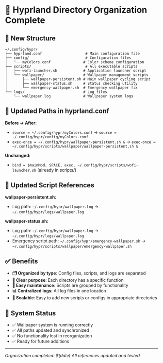 # 📁 Hyprland Directory Organization Complete

## 🎯 New Structure

```
~/.config/hypr/
├── hyprland.conf                    # Main configuration file
├── config/                          # Configuration files
│   └── myColors.conf               # Color scheme configuration
├── scripts/                         # All executable scripts
│   ├── wofi-launcher.sh            # Application launcher script
│   └── wallpaper/                  # Wallpaper management scripts
│       ├── wallpaper-persistent.sh # Main wallpaper cycling script
│       ├── wallpaper-status.sh     # Status checking utility
│       └── emergency-wallpaper.sh  # Emergency wallpaper fix
└── logs/                           # Log files
    └── wallpaper.log               # Wallpaper system logs
```

## 🔄 Updated Paths in hyprland.conf

**Before → After:**
- `source = ~/.config/hypr/myColors.conf` → `source = ~/.config/hypr/config/myColors.conf`
- `exec-once = ~/.config/hypr/wallpaper-persistent.sh &` → `exec-once = ~/.config/hypr/scripts/wallpaper/wallpaper-persistent.sh &`

**Unchanged:**
- `bind = $mainMod, SPACE, exec, ~/.config/hypr/scripts/wofi-launcher.sh` (already in scripts/)

## 📝 Updated Script References

**wallpaper-persistent.sh:**
- Log path: `~/.config/hypr/wallpaper.log` → `~/.config/hypr/logs/wallpaper.log`

**wallpaper-status.sh:**
- Log path: `~/.config/hypr/wallpaper.log` → `~/.config/hypr/logs/wallpaper.log`
- Emergency script path: `~/.config/hypr/emergency-wallpaper.sh` → `~/.config/hypr/scripts/wallpaper/emergency-wallpaper.sh`

## ✅ Benefits

- **🗂️ Organized by type**: Config files, scripts, and logs are separated
- **🎯 Clear purpose**: Each directory has a specific function
- **🔧 Easy maintenance**: Scripts are grouped by functionality
- **📊 Centralized logs**: All log files in one location
- **🚀 Scalable**: Easy to add new scripts or configs in appropriate directories

## 🔄 System Status

- ✅ Wallpaper system is running correctly
- ✅ All paths updated and synchronized
- ✅ No functionality lost in reorganization
- ✅ Ready for future additions

---
*Organization completed: $(date)*
*All references updated and tested*
